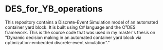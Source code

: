 # DES_for_YB_operations
This repository contains a Discrete-Event Simulation model of an automated container yard block. It is built using C# language and the O²DES framework. This is the source code that was used in my master's thesis on "Dynamic decision making in an automated container yard block via optimization-embedded discrete-event simulation"." 
